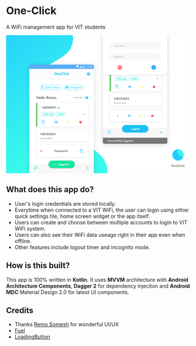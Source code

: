 # One-Click

A WiFi management app for VIT students 



![](./assets/oneclick.png)



## What does this app do?

- User's login credentials are stored locally. 
- Everytime when connected to a VIT WiFi, the user can login using either quick settings tile, home screen widget or the app itself. 
- Users can create and choose between multiple accounts to login to VIT WiFi system.
- Users can also see their WiFi data useage right in their app even when offline. 
- Other features include logout timer and incognito mode.



## How is this built?

This app is 100% written in **Kotlin**. It uses **MVVM** architecture with **Android Architecture Components**, **Dagger 2** for dependency injeciton and **Android MDC** Material Design 2.0 for latest UI components. 



## Credits

- Thanks [Remo Somesh](https://www.uplabs.com/k_s_somesh11) for wonderful UI/UX
- [Fuel](https://github.com/kittinunf/Fuel)
- [LoadingButton](https://github.com/leandroBorgesFerreira/LoadingButtonAndroid)